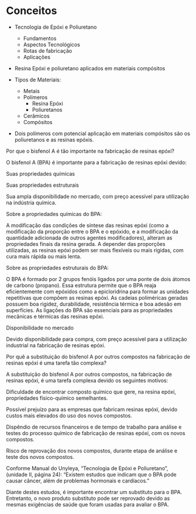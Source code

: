 # Conceitos
- Tecnologia de Epóxi e Poliuretano
    - Fundamentos
    - Aspectos Tecnológicos
    - Rotas de fabricação
    - Aplicações
- Resina Epóxi e poliuretano aplicados em materiais compósitos

- Tipos de Materiais:
    - Metais
    - Polímeros
        - Resina Epóxi
        - Poliuretanos
    - Cerâmicos
    - Compósitos

- Dois polímeros com potencial aplicação em materiais compósitos são os poliuretanos e as resinas epóxis.

Por que o bisfenol A é tão importante na fabricação de resinas epóxi?  

O bisfenol A (BPA) é importante para a fabricação de resinas epóxi devido:  

Suas propriedades químicas  

Suas propriedades estruturais  

Sua ampla disponibilidade no mercado, com preço acessível para utilização na indústria química.  

 

Sobre a propriedades químicas do BPA:  

A modificação das condições de síntese das resinas epóxi (como a modificação da proporção entre o BPA e o epóxido, e a modificação da quantidade adicionada de outros agentes modificadores), alteram as propriedades finais da resina gerada. A depender das proporções utilizadas, as resinas epóxi podem ser mais flexíveis ou mais rígidas, com cura mais rápida ou mais lenta.  

 

Sobre as propriedades estruturais do BPA:  

O BPA é formado por 2 grupos fenóis ligados por uma ponte de dois átomos de carbono (propano). Essa estrutura permite que o BPA reaja eficientemente com epóxidos como a epicloridrina para formar as unidades repetitivas que compõem as resinas epóxi. As cadeias poliméricas geradas possuem boa rigidez, durabilidade, resistência térmica e boa adesão em superfícies. As ligações do BPA são essenciais para as propriedades mecânicas e térmicas das resinas epóxi.  

 

Disponibilidade no mercado  

Devido disponibilidade para compra, com preço acessível para a utilização industrial na fabricação de resinas epóxi.  

 

Por quê a substituição do bisfenol A por outros compostos na fabricação de resinas epóxi é uma tarefa tão complexa?  

A substituição do bisfenol A por outros compostos, na fabricação de resinas epóxi, é uma tarefa complexa devido os seguintes motivos:  

Dificuldade de encontrar composto químico que gere, na resina epóxi, propriedades físico-químico semelhantes.  

Possível prejuízo para as empresas que fabricam resinas epóxi, devido custos mais elevados do uso dos novos compostos.  

Dispêndio de recursos financeiros e de tempo de trabalho para análise e testes do processo químico de fabricação de resinas epóxi, com os novos compostos.  

Risco de reprovação dos novos compostos, durante etapa de análise e teste dos novos compostos.  

Conforme Manual do Unyleya, “Tecnologia de Epóxi e Poliuretano”, (unidade II, página 24):  “Existem estudos que indicam que o BPA pode causar câncer, além de problemas hormonais e cardíacos.”  

Diante destes estudos, é importante encontrar um substituto para o BPA. Entretanto, o novo produto substituto pode ser reprovado devido as mesmas exigências de saúde que foram usadas para avaliar o BPA.  



